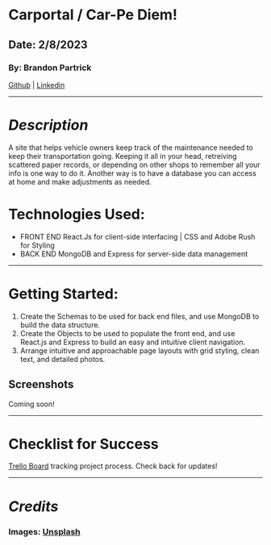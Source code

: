 # Carportal / Car-Pe Diem!

## Date: 2/8/2023

### By: Brandon Partrick

[Github](https://github.com/Bondarni) |
[Linkedin](https://www.linkedin.com/in/brandonpartrick/)

---

# **_Description_**

A site that helps vehicle owners keep track of the maintenance needed to keep their transportation going.
Keeping it all in your head, retreiving scattered paper records, or depending on other shops to remember all your info is one way to do it. Another way is to have a database you can access at home and make adjustments as needed.

# Technologies Used:

- FRONT END
  React.Js for client-side interfacing | CSS and Adobe Rush for Styling
- BACK END
  MongoDB and Express for server-side data management

---

# Getting Started:

1. Create the Schemas to be used for back end files, and use MongoDB to build the data structure.
2. Create the Objects to be used to populate the front end, and use React.js and Express to build an easy and intuitive client navigation.
3. Arrange intuitive and approachable page layouts with grid styling, clean text, and detailed photos.

## Screenshots

Coming soon!

---

# Checklist for Success

[Trello Board](https://trello.com/b/JJiXzfAL/rev-rent-vroom-for-two) tracking project process. Check back for updates!

---

# **_Credits_**

### Images: [Unsplash](https://unsplash.com/)
